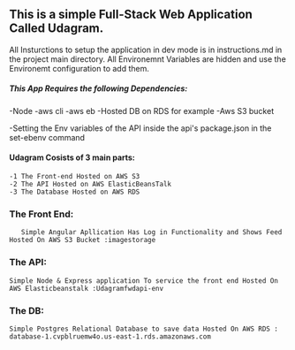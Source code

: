 ## This is a simple Full-Stack Web Application Called Udagram.

All Insturctions to setup the application in dev mode is in instructions.md in the project main directory.
All Environemnt Variables are hidden and use the Environemt configuration to add them.

##### This App Requires the following Dependencies:

-Node
-aws cli
-aws eb
-Hosted DB on RDS for example
-Aws S3 bucket

-Setting the Env variables of the API inside the api's package.json in the set-ebenv command


#### Udagram Cosists of 3 main parts:

    -1 The Front-end Hosted on AWS S3
    -2 The API Hosted on AWS ElasticBeansTalk
    -3 The Database Hosted on AWS RDS

### The Front End:

       Simple Angular Apllication Has Log in Functionality and Shows Feed Hosted On AWS S3 Bucket :imagestorage 

### The API:

    Simple Node & Express application To service the front end Hosted On AWS Elasticbeanstalk :Udagramfwdapi-env


### The DB:

    Simple Postgres Relational Database to save data Hosted On AWS RDS : database-1.cvpblruemw4o.us-east-1.rds.amazonaws.com